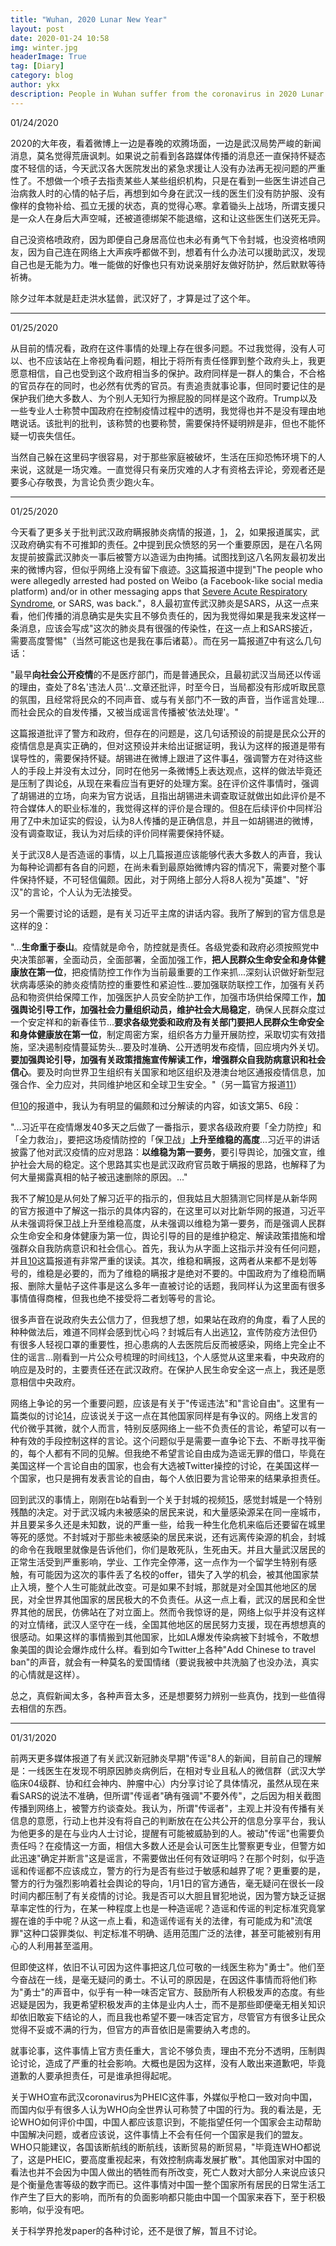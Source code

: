 ```yaml
---
title: "Wuhan, 2020 Lunar New Year"
layout: post
date: 2020-01-24 10:58
img: winter.jpg
headerImage: True
tag: [Diary]
category: blog
author: ykx
description: People in Wuhan suffer from the coronavirus in 2020 Lunar New Year.
---
```


01/24/2020

2020的大年夜，看着微博上一边是春晚的欢腾场面，一边是武汉局势严峻的新闻消息，莫名觉得荒唐讽刺。如果说之前看到各路媒体传播的消息还一直保持怀疑态度不轻信的话，今天武汉各大医院发出的紧急求援让人没有办法再无视问题的严重性了。不想做一个喷子去指责某些人某些组织机构，只是在看到一些医生讲述自己治病救人时的心情的帖子后，再想到如今身在武汉一线的医生们没有防护服、没有像样的食物补给、孤立无援的状态，真的觉得心寒。拿着锄头上战场，所谓支援只是一众人在身后大声空喊，还被道德绑架不能退缩，这和让这些医生们送死无异。

自己没资格喷政府，因为即便自己身居高位也未必有勇气下令封城，也没资格喷网友，因为自己连在网络上大声疾呼都做不到，想着有什么办法可以援助武汉，发现自己也是无能为力。唯一能做的好像也只有劝说亲朋好友做好防护，然后默默等待祈祷。

除夕过年本就是赶走洪水猛兽，武汉好了，才算是过了这个年。

----

01/25/2020

从目前的情况看，政府在这件事情的处理上存在很多问题。不过我觉得，没有人可以、也不应该站在上帝视角看问题，相比于将所有责任怪罪到整个政府头上，我更愿意相信，自己也受到这个政府相当多的保护。政府同样是一群人的集合，不合格的官员存在的同时，也必然有优秀的官员。有责追责就事论事，但同时要记住的是保护我们绝大多数人、为个别人无知行为擦屁股的同样是这个政府。Trump以及一些专业人士称赞中国政府在控制疫情过程中的透明，我觉得也并不是没有理由地瞎说话。该批判的批判，该称赞的也要称赞，需要保持怀疑明辨是非，但也不能怀疑一切丧失信任。

当然自己躲在这里码字很容易，对于那些家庭被破坏，生活在压抑恐怖环境下的人来说，这就是一场灾难。一直觉得只有亲历灾难的人才有资格去评论，旁观者还是要多心存敬畏，为言论负责少跑火车。

---

01/25/2020

今天看了更多关于批判武汉政府瞒报肺炎病情的报道，[1](https://www.bbc.com/zhongwen/simp/chinese-news-51215865)， [2](https://www.rfa.org/cantonese/commentaries/com-01222020083113.html)，如果报道属实，武汉政府确实有不可推卸的责任。[2](https://www.rfa.org/cantonese/commentaries/com-01222020083113.html)中提到民众愤怒的另一个重要原因，是在八名网友提前披露武汉肺炎一事后被警方以造谣为由拘捕。试图找到这八名网友最初发出来的微博内容，但似乎网络上没有留下痕迹。[3](https://www.poynter.org/fact-checking/2020/the-2019-coronavirus-virus-lands-in-the-u-s-after-killing-17-and-taking-eight-to-prison/)这篇报道中提到"The people who were allegedly arrested had posted on Weibo (a Facebook-like social media platform) and/or in other messaging apps that [Severe Acute Respiratory Syndrome](https://www.who.int/csr/sars/en/), or SARS, was back."，8人最初宣传武汉肺炎是SARS，从这一点来看，他们传播的消息确实是失实且不够负责任的，因为我觉得如果是我来发这样一条消息，应该会写成"这次的肺炎具有很强的传染性，在这一点上和SARS接近，需要高度警惕"（当然可能这也是我在事后诸葛）。而在另一篇报道[7](http://www.rfi.fr/cn/%E4%B8%AD%E5%9B%BD/20200121-%E6%AD%A6%E6%B1%89%E7%96%AB%E6%83%85%E4%BC%A0%E6%92%AD%E8%B0%A3%E8%A8%80-%E8%AD%A6%E6%96%B9%E6%9F%A5%E5%A4%848%E4%BA%BA)中有这么几句话：

"最早**向社会公开疫情**的不是医疗部门，而是普通民众，且最初武汉当局还以传谣的理由，查处了8名'违法人员'...文章还批评，时至今日，当局都没有形成听取民意的氛围，且经常将民众的不同声音、或与有关部门不一致的声音，当作谣言处理...而社会民众的自发传播，又被当成谣言传播被'依法处理'。"

这篇报道批评了警方和政府，但存在的问题是，这几句话预设的前提是民众公开的疫情信息是真实正确的，但对这预设并未给出证据证明，我认为这样的报道是带有误导性的，需要保持怀疑。胡锡进在微博上跟进了这件事[4](https://weibo.com/1989660417/IqxKNE5if)，强调警方在对待这些人的手段上并没有太过分，同时在他另一条微博[5](https://weibo.com/1989660417/Ir79knSeZ)上表达观点，这样的做法毕竟还是压制了舆论[6](http://www.xinhuanet.com/2020-01/01/c_1125412773.htm)，从现在来看应当有更好的处理方案。[8](https://www.ntdtv.com/gb/2020/01/23/a102758954.html)在评价这件事情时，强调了胡锡进的立场，向来为官方说话，且指出胡锡进未调查取证就做出如此评价是不符合媒体人的职业标准的，我觉得这样的评价是合理的。但[8](https://www.ntdtv.com/gb/2020/01/23/a102758954.html)在后续评价中同样沿用了[7](http://www.rfi.fr/cn/%E4%B8%AD%E5%9B%BD/20200121-%E6%AD%A6%E6%B1%89%E7%96%AB%E6%83%85%E4%BC%A0%E6%92%AD%E8%B0%A3%E8%A8%80-%E8%AD%A6%E6%96%B9%E6%9F%A5%E5%A4%848%E4%BA%BA)中未加证实的假设，认为8人传播的是正确信息，并且一如胡锡进的微博，没有调查取证，我认为对后续的评价同样需要保持怀疑。

关于武汉8人是否造谣的事情，以上几篇报道应该能够代表大多数人的声音，我认为每种论调都有各自的问题，在尚未看到最原始微博内容的情况下，需要对整个事件保持怀疑，不可轻信偏颇。因此，对于网络上部分人将8人视为"英雄"、"好汉"的言论，个人认为无法接受。

另一个需要讨论的话题，是有关习近平主席的讲话内容。我所了解到的官方信息是这样的[9](http://www.xinhuanet.com/politics/2020-01/25/c_1125502052.htm)：

"...**生命重于泰山**。疫情就是命令，防控就是责任。各级党委和政府必须按照党中央决策部署，全面动员，全面部署，全面加强工作，**把人民群众生命安全和身体健康放在第一位**，把疫情防控工作作为当前最重要的工作来抓...深刻认识做好新型冠状病毒感染的肺炎疫情防控的重要性和紧迫性...要加强联防联控工作，加强有关药品和物资供给保障工作，加强医护人员安全防护工作，加强市场供给保障工作，**加强舆论引导工作，加强社会力量组织动员，维护社会大局稳定**，确保人民群众度过一个安定祥和的新春佳节...**要求各级党委和政府及有关部门要把人民群众生命安全和身体健康放在第一位**，制定周密方案，组织各方力量开展防控，采取切实有效措施，坚决遏制疫情蔓延势头...要及时准确、公开透明发布疫情，回应境内外关切。**要加强舆论引导，加强有关政策措施宣传解读工作，增强群众自我防病意识和社会信心**。要及时向世界卫生组织有关国家和地区组织及港澳台地区通报疫情信息，加强合作、全力应对，共同维护地区和全球卫生安全。"（另一篇官方报道[11](http://www.xinhuanet.com/politics/leaders/2020-01/20/c_1125486561.htm)）

但[10](https://www.rfa.org/cantonese/commentaries/com-01222020083113.html)的报道中，我认为有明显的偏颇和过分解读的内容，如该文第5、6段：

"...习近平在疫情爆发40多天之后做了一番指示，要求各级政府要「全力防控」和「全力救治」，要把这场疫情防控的「保卫战」**上升至维稳的高度**...习近平的讲话披露了他对武汉疫情的应对思路：**以维稳为第一要务**，要引导舆论，加强文宣，维护社会大局的稳定。这个思路其实也是武汉政府官员敢于瞒报的思路，也解释了为何大量揭露真相的帖子被迅速删除的原因。..."

我不了解[10](https://www.rfa.org/cantonese/commentaries/com-01222020083113.html)是从何处了解习近平的指示的，但我姑且大胆猜测它同样是从新华网的官方报道中了解这一指示的具体内容的，在这里可以对比新华网的报道，习近平从未强调将保卫战上升至维稳高度，从未强调以维稳为第一要务，而是强调人民群众生命安全和身体健康为第一位，舆论引导的目的是维护稳定、解读政策措施和增强群众自我防病意识和社会信心。首先，我认为从字面上这指示并没有任何问题，并且[10](https://www.rfa.org/cantonese/commentaries/com-01222020083113.html)这篇报道有非常严重的误读。其次，维稳和瞒报，这两者从来都不是划等号的，维稳是必要的，而为了维稳的瞒报才是绝对不要的。中国政府为了维稳而瞒报、删除大量帖子这件事是这么多年一直被讨论的话题，我同样认为这里面有很多事情值得商榷，但我也绝不接受将二者划等号的言论。

很多声音在说政府失去公信力了，但我想了想，如果站在政府的角度，看了人民的种种做法后，难道不同样会感到忧心吗？封城后有人出逃[12](https://www.voachinese.com/a/wuhan-coronavirus-20200123/5257796.html)，宣传防疫方法但仍有很多人轻视口罩的重要性，担心患病的人去医院后反而被感染，网络上完全止不住的谣言...刚看到一片公众号梳理的时间线[13](https://mp.weixin.qq.com/s/iRGLlbuFTtysq411sZjE8g)，个人感觉从这里来看，中央政府的响应是及时的，主要责任还在武汉政府。在保护人民生命安全这一点上，我还是愿意相信中央政府。

网络上争论的另一个重要问题，应该是有关于"传谣违法"和"言论自由"。这里有一篇类似的讨论[14](https://theconversation.com/governments-are-making-fake-news-a-crime-but-it-could-stifle-free-speech-117654)，应该说关于这一点在其他国家同样是有争议的。网络上发言的代价微乎其微，就个人而言，特别反感网络上一些不负责任的言论，希望可以有一种有效的手段控制这样的言论。这个问题似乎是需要一直争论下去、不断寻找平衡的，每个人都有不同的见解。但我绝不希望言论自由成为造谣无罪的借口，毕竟在美国这样一个言论自由的国家，也会有大选被Twitter操控的讨论，在美国这样一个国家，也只是拥有发表言论的自由，每个人依旧要为言论带来的结果承担责任。

回到武汉的事情上，刚刚在b站看到一个关于封城的视频[15](https://www.bilibili.com/video/av85013836)，感觉封城是一个特别残酷的决定。对于武汉城内未被感染的居民来说，和大量感染源呆在同一座城市，并且要呆多久还是未知数，说的严重一些，给我一种生化危机来临后还要留在城里等死的感觉。不封城对于那些未被感染的居民来说，还有远离传染源的机会，封城的命令在我眼里就像是告诉他们，你们是敢死队，生死由天。并且大量武汉居民的正常生活受到严重影响，学业、工作完全停滞，这一点作为一个留学生特别有感触，有可能因为这次的事件丢了名校的offer，错失了入学的机会，被其他国家禁止入境，整个人生可能就此改变。可是如果不封城，那就是对全国其他地区的居民，对全世界其他国家的居民极大的不负责任。从这一点上看，武汉的居民和全世界其他的居民，仿佛站在了对立面上。然而令我惊讶的是，网络上似乎并没有这样的对立情绪，武汉人坚守在一线，全国其他地区的居民努力支援，现在再想想真的很感动。如果这样的事情搬到其他国家，比如LA爆发传染病被下封城令，不敢想象美国的舆论会爆炸成什么样。看到如今Twitter上各种"Add Chinese to travel ban"的声音，就会有一种莫名的爱国情绪（要说我被中共洗脑了也没办法，真实的心情就是这样）。

总之，真假新闻太多，各种声音太多，还是想要努力辨别一些真伪，找到一些值得去相信的东西。

---

01/31/2020

前两天更多媒体报道了有关武汉新冠肺炎早期"传谣"8人的新闻，目前自己的理解是：一线医生在发现不明原因肺炎病例后，在相对专业且私人的微信群（武汉大学临床04级群、协和红会神内、肿瘤中心）内分享讨论了具体情况，虽然从现在来看SARS的说法不准确，但所谓"传谣者"确有强调"不要外传"，之后因为相关截图传播到网络上，被警方约谈查处。我认为，所谓"传谣者"，主观上并没有传播有关信息的意愿，行动上也并没有将自己的判断放在在公共公开的信息分享平台，我认为他更多的是在与业内人士讨论，提醒有可能被威胁到的人。被动"传谣"也需要负责任吗？在疫情这一方面，相信大多数人还是会认可医生比警察更专业，但警方如此迅速"确定并断言"这是谣言，不需要做出任何有效证明吗？在那个时刻，似乎造谣和传谣都不应该成立，警方的行为是否有些过于敏感和越界了呢？更重要的是，警方的行为强烈影响着社会舆论的导向，1月1日的官方通告，毫无疑问在很长一段时间内都压制了有关疫情的讨论。我是否可以大胆且冒犯地说，因为警方缺乏证据草率定性的行为，在某一种程度上也是一种造谣呢？造谣和传谣的判定标准究竟掌握在谁的手中呢？从这一点上看，和造谣传谣有关的法律，有可能成为和"流氓罪"这种口袋罪类似、判定标准不明确、适用范围广泛的法律，甚至可能被别有用心的人利用甚至滥用。

但即使这样，依旧不认可因为这件事把这几位可敬的一线医生称为"勇士"。他们至今奋战在一线，是毫无疑问的勇士。不认可的原因是，在因这件事情而将他们称为"勇士"的声音中，似乎有一种一味否定官方、鼓励所有人积极发声的态度。有些迟疑是因为，我更希望积极发声的主体是业内人士，而不是那些即便毫无相关知识却依旧敢妄下结论的人，而且我也希望不要一味否定官方，尽管官方有很多让民众觉得不妥或不满的行为，但官方的声音依旧是需要纳入考虑的。

就事论事，这件事情上官方责任重大，言论不够负责，理由不充分不透明，压制舆论讨论，造成了严重的社会影响。大概也是因为这样，没有人敢出来道歉吧，毕竟道歉的人要承担责任，可是谁承担得起呢。

关于WHO宣布武汉coronavirus为PHEIC这件事，外媒似乎枪口一致对向中国，而国内似乎有很多人认为WHO向全世界认可称赞了中国的行为。我的看法是，无论WHO如何评价中国，中国人都应该意识到，不能指望任何一个国家会主动帮助中国解决问题，或者应该说，这件事情上不会有任何一个国家是我们的盟友。WHO只能建议，各国该断航线的断航线，该断贸易的断贸易，"毕竟连WHO都说了，这是PHEIC，要高度重视起来，有效控制病毒发展扩散"。其他国家对中国的看法也并不会因为中国人做出的牺牲而有所改变，死亡人数对大部分人来说应该只是个衡量危害等级的数字而已。这件事情对中国一整个国家所有居民的日常生活工作产生了巨大的影响，而所有的负面影响都只能由中国一个国家来吞下，至于积极影响，似乎没有吧。

关于科学界抢发paper的各种讨论，还不是很了解，暂且不讨论。

